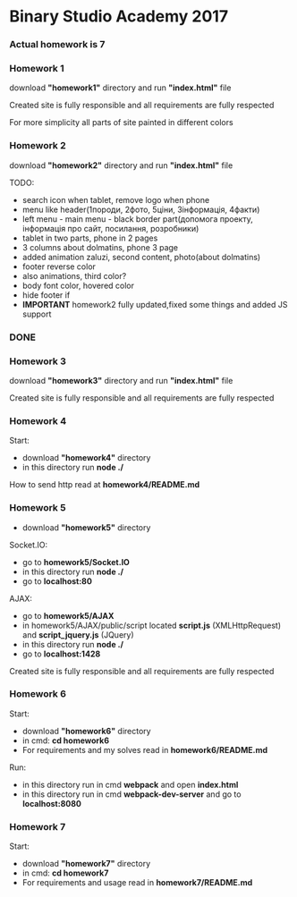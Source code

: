 # Binary Studio Academy 2017

### Actual homework is __7__
### Homework 1

download __"homework1"__ directory and run __"index.html"__ file

Created site is fully responsible and all requirements are fully respected

For more simplicity all parts of site painted in different colors

### Homework 2

download __"homework2"__ directory and run __"index.html"__ file

TODO:
* search icon when tablet, remove logo when phone
* menu like header(1породи, 2фото, 5ціни, 3інформація, 4факти)
* left menu - main menu - black border part(допомога проекту, інформація про сайт, посилання, розробники)
* tablet in two parts, phone in 2 pages
* 3 columns about dolmatins, phone 3 page
* added animation zaluzi, second content, photo(about dolmatins)
* footer reverse color
* also animations, third color?
* body font color, hovered color
* hide footer if 
* __IMPORTANT__ homework2 fully updated,fixed some things and added JS support
### DONE

### Homework 3
download __"homework3"__ directory and run __"index.html"__ file

Created site is fully responsible and all requirements are fully respected

### Homework 4
Start:
* download __"homework4"__ directory
* in this directory run __node ./__

How to send http read at __homework4/README.md__

### Homework 5
* download __"homework5"__ directory

Socket.IO:
* go to __homework5/Socket.IO__
* in this directory run __node ./__
* go to __localhost:80__

AJAX:
* go to __homework5/AJAX__
* in homework5/AJAX/public/script located __script.js__ (XMLHttpRequest) and __script_jquery.js__ (JQuery)
* in this directory run __node ./__
* go to __localhost:1428__

Created site is fully responsible and all requirements are fully respected

### Homework 6
Start:
* download __"homework6"__ directory
* in cmd: __cd homework6__
* For requirements and my solves read in __homework6/README.md__


Run:
* in this directory run in cmd __webpack__ and open __index.html__
* in this directory run in cmd __webpack-dev-server__ and go to  __localhost:8080__

### Homework 7
Start:
* download __"homework7"__ directory
* in cmd: __cd homework7__
* For requirements and usage read in __homework7/README.md__

